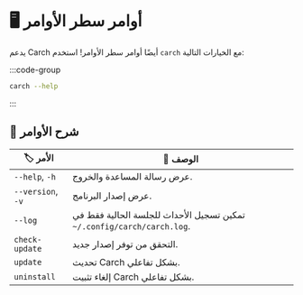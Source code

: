 # 🖥️ أوامر سطر الأوامر

يدعم Carch أيضًا أوامر سطر الأوامر! استخدم `carch` مع الخيارات التالية:

:::code-group

```sh [⚙️ CLI]
carch --help
```

:::

## 🔧 شرح الأوامر

| 🏷️ الأمر           | 📄 الوصف                                                                                    |
|--------------------|----------------------------------------------------------------------------------------------|
| `--help`, `-h`     | عرض رسالة المساعدة والخروج.                                                                 |
| `--version`, `-v`  | عرض إصدار البرنامج.                                                                        |
| `--log`            | تمكين تسجيل الأحداث للجلسة الحالية فقط في `~/.config/carch/carch.log`.                      |
| `check-update`     | التحقق من توفر إصدار جديد.                                                                  |
| `update`           | تحديث Carch بشكل تفاعلي.                                                                    |
| `uninstall`        | إلغاء تثبيت Carch بشكل تفاعلي.